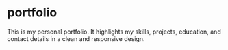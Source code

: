 # portfolio

This is my personal portfolio. It highlights my skills, projects, education, and contact details in a clean and responsive design. 

